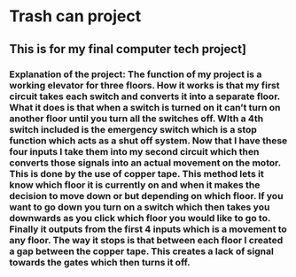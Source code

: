 # Trash can project
## This is for my final computer tech project]
### Explanation of the project: The function of my project is a working elevator for three floors. How it works is that my first circuit takes each switch and converts it into a separate floor. What it does is that when a switch is turned on it can’t turn on another floor until you turn all the switches off. WIth a 4th switch included is the emergency switch which is a stop function which acts as a shut off system. Now that I have these four inputs I take them into my second circuit which then converts those signals into an actual movement on the motor. This is done by the use of copper tape. This method lets it know which floor it is currently on and when it makes the decision to move down or but depending on which floor. If you want to go down you turn on a switch which then takes you downwards as you click which floor you would like to go to. Finally it outputs from the first 4 inputs which is a movement to any floor. The way it stops is that between each floor I created a gap between the copper tape. This creates a lack of signal towards the gates which then turns it off.
